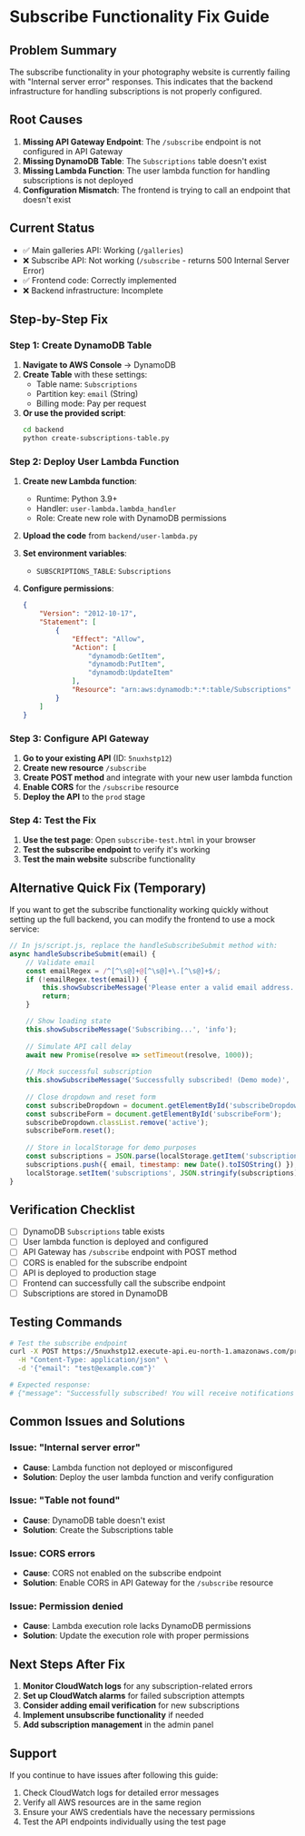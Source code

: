 # Subscribe Functionality Fix Guide

## Problem Summary

The subscribe functionality in your photography website is currently failing with "Internal server error" responses. This indicates that the backend infrastructure for handling subscriptions is not properly configured.

## Root Causes

1. **Missing API Gateway Endpoint**: The `/subscribe` endpoint is not configured in API Gateway
2. **Missing DynamoDB Table**: The `Subscriptions` table doesn't exist
3. **Missing Lambda Function**: The user lambda function for handling subscriptions is not deployed
4. **Configuration Mismatch**: The frontend is trying to call an endpoint that doesn't exist

## Current Status

- ✅ Main galleries API: Working (`/galleries`)
- ❌ Subscribe API: Not working (`/subscribe` - returns 500 Internal Server Error)
- ✅ Frontend code: Correctly implemented
- ❌ Backend infrastructure: Incomplete

## Step-by-Step Fix

### Step 1: Create DynamoDB Table

1. **Navigate to AWS Console** → DynamoDB
2. **Create Table** with these settings:
   - Table name: `Subscriptions`
   - Partition key: `email` (String)
   - Billing mode: Pay per request
3. **Or use the provided script**:
   ```bash
   cd backend
   python create-subscriptions-table.py
   ```

### Step 2: Deploy User Lambda Function

1. **Create new Lambda function**:
   - Runtime: Python 3.9+
   - Handler: `user-lambda.lambda_handler`
   - Role: Create new role with DynamoDB permissions

2. **Upload the code** from `backend/user-lambda.py`

3. **Set environment variables**:
   - `SUBSCRIPTIONS_TABLE`: `Subscriptions`

4. **Configure permissions**:
   ```json
   {
       "Version": "2012-10-17",
       "Statement": [
           {
               "Effect": "Allow",
               "Action": [
                   "dynamodb:GetItem",
                   "dynamodb:PutItem",
                   "dynamodb:UpdateItem"
               ],
               "Resource": "arn:aws:dynamodb:*:*:table/Subscriptions"
           }
       ]
   }
   ```

### Step 3: Configure API Gateway

1. **Go to your existing API** (ID: `5nuxhstp12`)
2. **Create new resource** `/subscribe`
3. **Create POST method** and integrate with your new user lambda function
4. **Enable CORS** for the `/subscribe` resource
5. **Deploy the API** to the `prod` stage

### Step 4: Test the Fix

1. **Use the test page**: Open `subscribe-test.html` in your browser
2. **Test the subscribe endpoint** to verify it's working
3. **Test the main website** subscribe functionality

## Alternative Quick Fix (Temporary)

If you want to get the subscribe functionality working quickly without setting up the full backend, you can modify the frontend to use a mock service:

```javascript
// In js/script.js, replace the handleSubscribeSubmit method with:
async handleSubscribeSubmit(email) {
    // Validate email
    const emailRegex = /^[^\s@]+@[^\s@]+\.[^\s@]+$/;
    if (!emailRegex.test(email)) {
        this.showSubscribeMessage('Please enter a valid email address.', 'error');
        return;
    }

    // Show loading state
    this.showSubscribeMessage('Subscribing...', 'info');
    
    // Simulate API call delay
    await new Promise(resolve => setTimeout(resolve, 1000));
    
    // Mock successful subscription
    this.showSubscribeMessage('Successfully subscribed! (Demo mode)', 'success');
    
    // Close dropdown and reset form
    const subscribeDropdown = document.getElementById('subscribeDropdown');
    const subscribeForm = document.getElementById('subscribeForm');
    subscribeDropdown.classList.remove('active');
    subscribeForm.reset();
    
    // Store in localStorage for demo purposes
    const subscriptions = JSON.parse(localStorage.getItem('subscriptions') || '[]');
    subscriptions.push({ email, timestamp: new Date().toISOString() });
    localStorage.setItem('subscriptions', JSON.stringify(subscriptions));
}
```

## Verification Checklist

- [ ] DynamoDB `Subscriptions` table exists
- [ ] User lambda function is deployed and configured
- [ ] API Gateway has `/subscribe` endpoint with POST method
- [ ] CORS is enabled for the subscribe endpoint
- [ ] API is deployed to production stage
- [ ] Frontend can successfully call the subscribe endpoint
- [ ] Subscriptions are stored in DynamoDB

## Testing Commands

```bash
# Test the subscribe endpoint
curl -X POST https://5nuxhstp12.execute-api.eu-north-1.amazonaws.com/prod/subscribe \
  -H "Content-Type: application/json" \
  -d '{"email": "test@example.com"}'

# Expected response:
# {"message": "Successfully subscribed! You will receive notifications when new galleries are added.", "email": "test@example.com", "status": "active"}
```

## Common Issues and Solutions

### Issue: "Internal server error"
- **Cause**: Lambda function not deployed or misconfigured
- **Solution**: Deploy the user lambda function and verify configuration

### Issue: "Table not found"
- **Cause**: DynamoDB table doesn't exist
- **Solution**: Create the Subscriptions table

### Issue: CORS errors
- **Cause**: CORS not enabled on the subscribe endpoint
- **Solution**: Enable CORS in API Gateway for the `/subscribe` resource

### Issue: Permission denied
- **Cause**: Lambda execution role lacks DynamoDB permissions
- **Solution**: Update the execution role with proper permissions

## Next Steps After Fix

1. **Monitor CloudWatch logs** for any subscription-related errors
2. **Set up CloudWatch alarms** for failed subscription attempts
3. **Consider adding email verification** for new subscriptions
4. **Implement unsubscribe functionality** if needed
5. **Add subscription management** in the admin panel

## Support

If you continue to have issues after following this guide:
1. Check CloudWatch logs for detailed error messages
2. Verify all AWS resources are in the same region
3. Ensure your AWS credentials have the necessary permissions
4. Test the API endpoints individually using the test page

